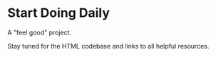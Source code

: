 # Start Doing Daily

A "feel good" project.

Stay tuned for the HTML codebase and links to all helpful resources.